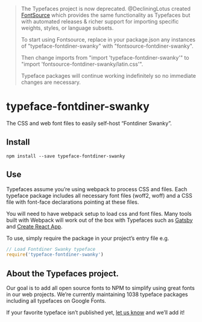 >The Typefaces project is now deprecated. @DecliningLotus created
[FontSource](https://github.com/fontsource/fontsource) which provides the
same functionality as Typefaces but with automated releases & richer
support for importing specific weights, styles, or language subsets.
>
>To start using Fontsource, replace in your package.json any instances of
"typeface-fontdiner-swanky" with "fontsource-fontdiner-swanky".
>
> Then change imports from "import 'typeface-fontdiner-swanky'" to "import 'fontsource-fontdiner-swanky/latin.css'".
>
>Typeface packages will continue working indefinitely so no immediate
>changes are necessary.

# typeface-fontdiner-swanky

The CSS and web font files to easily self-host “Fontdiner Swanky”.

## Install

`npm install --save typeface-fontdiner-swanky`

## Use

Typefaces assume you’re using webpack to process CSS and files. Each typeface
package includes all necessary font files (woff2, woff) and a CSS file with
font-face declarations pointing at these files.

You will need to have webpack setup to load css and font files. Many tools built
with Webpack will work out of the box with Typefaces such as [Gatsby](https://github.com/gatsbyjs/gatsby)
and [Create React App](https://github.com/facebookincubator/create-react-app).

To use, simply require the package in your project’s entry file e.g.

```javascript
// Load Fontdiner Swanky typeface
require('typeface-fontdiner-swanky')
```

## About the Typefaces project.

Our goal is to add all open source fonts to NPM to simplify using great fonts in
our web projects. We’re currently maintaining 1038 typeface packages
including all typefaces on Google Fonts.

If your favorite typeface isn’t published yet, [let us know](https://github.com/KyleAMathews/typefaces)
and we’ll add it!

